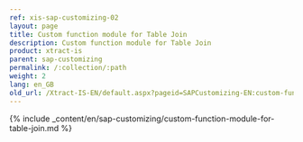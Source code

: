 ```yaml
---
ref: xis-sap-customizing-02
layout: page
title: Custom function module for Table Join
description: Custom function module for Table Join
product: xtract-is
parent: sap-customizing
permalink: /:collection/:path
weight: 2
lang: en_GB
old_url: /Xtract-IS-EN/default.aspx?pageid=SAPCustomizing-EN:custom-function-module-for-table-join
---
```



{% include _content/en/sap-customizing/custom-function-module-for-table-join.md  %}